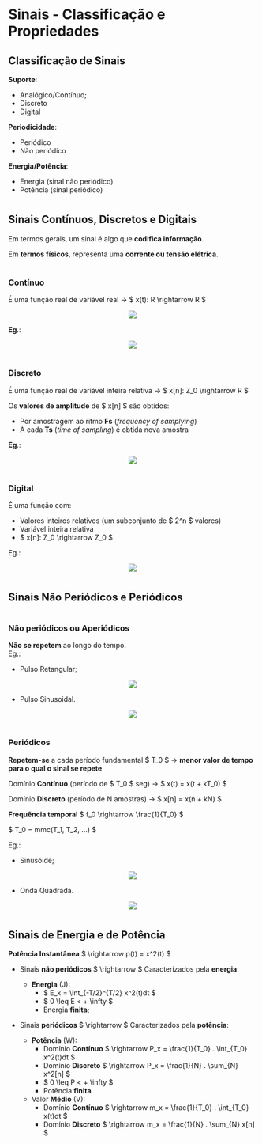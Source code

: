 # __Sinais - Classificação e Propriedades__

## __Classificação de Sinais__

__Suporte__:
* Analógico/Contínuo;
* Discreto
* Digital

__Periodicidade__:
* Periódico
* Não periódico

__Energia/Potência__:
* Energia (sinal não periódico)
* Potência (sinal periódico)

#

## __Sinais Contínuos, Discretos e Digitais__
Em termos gerais, um sinal é algo que __codifica informação__.

Em __termos físicos__, representa uma __corrente ou tensão elétrica__.

#

### __Contínuo__

É uma função real de variável real -> $ x(t): R \rightarrow R $

<div align=center> 

![](imgs/Sinal-Contínuo.png)

</div>

__Eg__.:

<div align=center> 

![](imgs/Sinal-Contínuo-Exemplo.png)

</div>

#

### __Discreto__

É uma função real de variável inteira relativa -> $ x[n]: Z_0 \rightarrow R $

Os __valores de amplitude__ de $ x[n] $ são obtidos:

* Por amostragem ao ritmo __Fs__ (_frequency of samplying_)
* A cada __Ts__ (_time of sampling_) é obtida nova amostra

__Eg__.:

<div align=center> 

![](imgs/Sinal-Discreto-Exemplo.png)

</div>

#

### __Digital__

É uma função com:
* Valores inteiros relativos (um subconjunto de $ 2^n $ valores)
* Variável inteira relativa
* $ x[n]: Z_0 \rightarrow Z_0 $

Eg.:

<div align=center> 

![](imgs/Sinal-Digital-Exemplo.png)

</div>

#

## __Sinais Não Periódicos e Periódicos__

#

### __Não periódicos ou Aperiódicos__
__Não se repetem__ ao longo do tempo.    
Eg.:
* Pulso Retangular;
<div align=center> 

![](imgs/Sinal-Retangular-Exemplo.png)

</div>

* Pulso Sinusoidal.
<div align=center> 

![](imgs/Sinal-Sinusoidal-Exemplo.png)

</div>

#

###  __Periódicos__
__Repetem-se__ a cada período fundamental $ T_0 $ -> __menor valor de tempo para o qual o sinal se repete__

Domínio __Contínuo__ (período de $ T_0 $ seg) -> $ x(t) = x(t + kT_0) $

Domínio __Discreto__ (período de N amostras) -> $ x[n] = x(n + kN) $

__Frequência temporal__ $ f_0 \rightarrow \frac{1}{T_0} $

$ T_0 = mmc(T_1, T_2, ...) $

Eg.:
* Sinusóide;
<div align=center> 

![](imgs/Sinal-Sinusóide-Exemplo.png)

</div>

* Onda Quadrada.
<div align=center> 

![](imgs/Sinal-Onda-Quadrada-Exemplo.png)

</div>

#

## __Sinais de Energia e de Potência__

__Potência Instantânea__ $ \rightarrow p(t) = x^2(t) $

* Sinais __não periódicos__ $ \rightarrow $ Caracterizados pela __energia__:
    * __Energia__ (J):
        * $ E_x = \int_{-T/2}^{T/2} x^2(t)dt $
        * $ 0 \leq E < + \infty $
        * Energia __finita__;
    
* Sinais __periódicos__ $ \rightarrow $ Caracterizados pela __potência__:
    * __Potência__ (W):
        * Domínio __Contínuo__ $ \rightarrow P_x = \frac{1}{T_0} . \int_{T_0} x^2(t)dt $
        * Domínio __Discreto__ $ \rightarrow P_x = \frac{1}{N} . \sum_{N} x^2[n] $
        * $ 0 \leq P < + \infty $
        * Potência __finita__.
    * Valor __Médio__ (V):
        * Domínio __Contínuo__ $ \rightarrow m_x = \frac{1}{T_0} . \int_{T_0} x(t)dt $
        * Domínio __Discreto__ $ \rightarrow m_x = \frac{1}{N} . \sum_{N} x[n] $    

